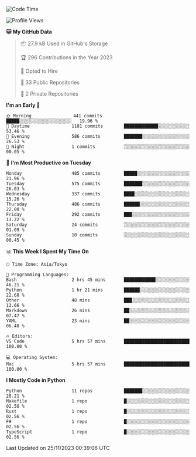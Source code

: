 <!--START_SECTION:waka-->
![Code Time](http://img.shields.io/badge/Code%20Time-738%20hrs%2055%20mins-blue)

![Profile Views](http://img.shields.io/badge/Profile%20Views-0-blue)

**🐱 My GitHub Data** 

> 📦 27.9 kB Used in GitHub's Storage 
 > 
> 🏆 296 Contributions in the Year 2023
 > 
> 💼 Opted to Hire
 > 
> 📜 33 Public Repositories 
 > 
> 🔑 2 Private Repositories 
 > 
**I'm an Early 🐤** 

```text
🌞 Morning                441 commits         █████░░░░░░░░░░░░░░░░░░░░   19.96 % 
🌆 Daytime                1181 commits        █████████████░░░░░░░░░░░░   53.46 % 
🌃 Evening                586 commits         ███████░░░░░░░░░░░░░░░░░░   26.53 % 
🌙 Night                  1 commits           ░░░░░░░░░░░░░░░░░░░░░░░░░   00.05 % 
```
📅 **I'm Most Productive on Tuesday** 

```text
Monday                   485 commits         █████░░░░░░░░░░░░░░░░░░░░   21.96 % 
Tuesday                  575 commits         ███████░░░░░░░░░░░░░░░░░░   26.03 % 
Wednesday                337 commits         ████░░░░░░░░░░░░░░░░░░░░░   15.26 % 
Thursday                 486 commits         ██████░░░░░░░░░░░░░░░░░░░   22.00 % 
Friday                   292 commits         ███░░░░░░░░░░░░░░░░░░░░░░   13.22 % 
Saturday                 24 commits          ░░░░░░░░░░░░░░░░░░░░░░░░░   01.09 % 
Sunday                   10 commits          ░░░░░░░░░░░░░░░░░░░░░░░░░   00.45 % 
```


📊 **This Week I Spent My Time On** 

```text
🕑︎ Time Zone: Asia/Tokyo

💬 Programming Languages: 
Bash                     2 hrs 45 mins       ████████████░░░░░░░░░░░░░   46.21 % 
Python                   1 hr 21 mins        ██████░░░░░░░░░░░░░░░░░░░   22.68 % 
Other                    48 mins             ███░░░░░░░░░░░░░░░░░░░░░░   13.66 % 
Markdown                 26 mins             ██░░░░░░░░░░░░░░░░░░░░░░░   07.47 % 
YAML                     23 mins             ██░░░░░░░░░░░░░░░░░░░░░░░   06.48 % 

🔥 Editors: 
VS Code                  5 hrs 57 mins       █████████████████████████   100.00 % 

💻 Operating System: 
Mac                      5 hrs 57 mins       █████████████████████████   100.00 % 
```

**I Mostly Code in Python** 

```text
Python                   11 repos            ███████░░░░░░░░░░░░░░░░░░   28.21 % 
Makefile                 1 repo              █░░░░░░░░░░░░░░░░░░░░░░░░   02.56 % 
Rust                     1 repo              █░░░░░░░░░░░░░░░░░░░░░░░░   02.56 % 
F#                       1 repo              █░░░░░░░░░░░░░░░░░░░░░░░░   02.56 % 
TypeScript               1 repo              █░░░░░░░░░░░░░░░░░░░░░░░░   02.56 % 
```




 Last Updated on 25/11/2023 00:39:06 UTC
<!--END_SECTION:waka-->
